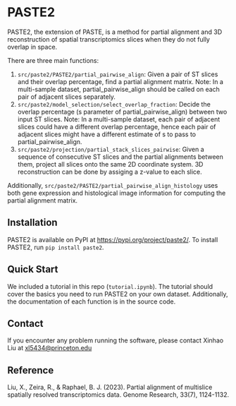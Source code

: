# PASTE2


PASTE2, the extension of PASTE, is a method for partial alignment and 3D reconstruction of spatial transcriptomics slices when they do not fully overlap in space. 

There are three main functions:
1. `src/paste2/PASTE2/partial_pairwise_align`: Given a pair of ST slices and their overlap percentage, find a partial alignment matrix. Note: In a multi-sample dataset, partial_pairwise_align should be called on each pair of adjacent slices separately.
2. `src/paste2/model_selection/select_overlap_fraction`: Decide the overlap percentage (s parameter of partial_pairwise_align) between two input ST slices. Note: In a multi-sample dataset, each pair of adjacent slices could have a different overlap percentage, hence each pair of adjacent slices might have a different estimate of s to pass to partial_pairwise_align.
3. `src/paste2/projection/partial_stack_slices_pairwise`: Given a sequence of consecutive ST slices and the partial alignments between them, project all slices onto the same 2D coordinate system. 3D reconstruction can be done by assiging a z-value to each slice.

Additionally, `src/paste2/PASTE2/partial_pairwise_align_histology` uses both gene expression and histological image information for computing the partial alignment matrix.



## Installation
PASTE2 is available on PyPI at https://pypi.org/project/paste2/. To install PASTE2, run `pip install paste2`. 

## Quick Start
We included a tutorial in this repo (`tutorial.ipynb`). The tutorial should cover the basics you need to run PASTE2 on your own dataset. Additionally, the documentation of each function is in the source code.

## Contact
If you encounter any problem running the software, please contact Xinhao Liu at xl5434@princeton.edu

## Reference
Liu, X., Zeira, R., & Raphael, B. J. (2023). Partial alignment of multislice spatially resolved transcriptomics data. Genome Research, 33(7), 1124-1132.